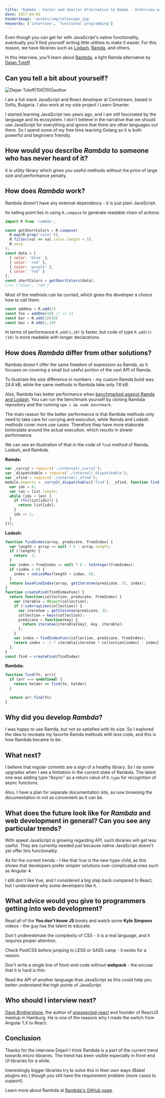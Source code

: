 ```yaml
---
title: 'Rambda - Faster and Smaller Alternative to Ramda - Interview with Dejan Toteff'
date: 2017-04-03
headerImage: 'assets/img/telescope.jpg'
keywords: ['interview', 'functional programming']
---
```


Even though you can get far with JavaScript's native functionality, eventually you'll find yourself writing little utilities to make it easier. For this reason, we have libraries such as [Lodash](https://www.npmjs.com/package/lodash), [Ramda](https://www.npmjs.com/package/ramda), and others.

In this interview, you'll learn about [Rambda](https://www.npmjs.com/package/rambda), a light Ramda alternative by [Dejan Toteff](https://twitter.com/self_refactor).

## Can you tell a bit about yourself?

![Dejan Toteff|100|100|author](https://www.gravatar.com/avatar/fbfd7af236eb986e5877c46d44a93263?s=200)

I am a full stack JavaScript and React developer at Comstream, based in Sofia, Bulgaria. I also work at my side project I Learn Smarter.

I started learning JavaScript two years ago, and I am still fascinated by the language and its ecosystem. I don't believe in the narrative that we should use JavaScript for everything and ignore that there are other languages out there. So I spend some of my free time learning Golang as it is both powerful and beginners friendly.

## How would you describe *Rambda* to someone who has never heard of it?

It is utility library which gives you useful methods without the price of large size and performance penalty.

## How does *Rambda* work?
Rambda doesn't have any external dependency - it is just plain JavaScript.

Its selling point lies in using `R.compose` to generate readable chain of actions:

```javascript
import R from 'rambda';

const getShortColors = R.compose(
  R.map(R.prop('color')),
  R.filter(val => val.color.length < 5),
  R.uniq
);
const data = [
  { color: 'blue' },
  { color: 'red' },
  { color: 'purple' },
  { color: 'red' }
];
const shortColors = getShortColors(data);
//=> ['blue', 'red']
```

Most of the methods can be curried, which gives the developer a choice how to call them:

```javascript
const addOne = R.add(1)
const foo = addOne(10) // => 11
const bar = R.add(1)(10)
const baz = R.add(1,10)
```

In terms of performance `R.add(1,10)` is faster, but code of type `R.add(1)(10)` is more readable with longer declarations.

## How does *Rambda* differ from other solutions?

Rambda doesn't offer the same freedom of expression as Ramda, as it focuses on covering a small but useful portion of the vast API of Ramda.

To illustrate the size difference in numbers - my custom Ramda build was 24.6 kB, while the same methods in Rambda take only 7.6 kB.

Also, Rambda has better performance when [benchmarked against Ramda and Lodash](https://github.com/selfrefactor/rambda#benchmark). You can run the benchmark yourself by cloning Rambda repository and the running `npm i && node benchmark`.

The main reason for the better performance is that Rambda methods only need to take care for currying and execution, while Ramda and Lodash methods cover more use cases. Therefore they have more elaborate boilerplate around the actual execution, which results in slower performance.

We can see an illustration of that in the code of `find` method of Ramda, Lodash, and Rambda.

**Ramda:**

```javascript
var _curry2 = require('./internal/_curry2');
var _dispatchable = require('./internal/_dispatchable');
var _xfind = require('./internal/_xfind');
module.exports = _curry2(_dispatchable(['find'], _xfind, function find(fn, list) {
  var idx = 0;
  var len = list.length;
  while (idx < len) {
    if (fn(list[idx])) {
      return list[idx];
    }
    idx += 1;
  }
}));
```

**Lodash:**

```javascript
function findIndex(array, predicate, fromIndex) {
  var length = array == null ? 0 : array.length;
  if (!length) {
    return -1;
  }
  var index = fromIndex == null ? 0 : toInteger(fromIndex);
  if (index < 0) {
    index = nativeMax(length + index, 0);
  }
  return baseFindIndex(array, getIteratee(predicate, 3), index);
}
function createFind(findIndexFunc) {
  return function(collection, predicate, fromIndex) {
    var iterable = Object(collection);
    if (!isArrayLike(collection)) {
      var iteratee = getIteratee(predicate, 3);
      collection = keys(collection);
      predicate = function(key) {
        return iteratee(iterable[key], key, iterable);
      };
    }
    var index = findIndexFunc(collection, predicate, fromIndex);
    return index > -1 ? iterable[iteratee ? collection[index] : index] : undefined;
  };
}
const find = createFind(findIndex)
```

**Rambda:**

```javascript
function find(fn, arr){
  if (arr === undefined) {
    return holder => find(fn, holder)
  }

  return arr.find(fn)
}
```

## Why did you develop *Rambda*?

I was happy to use Ramda, but not so satisfied with its size.
So I explored the idea to recreate my favorite Ramda methods with less code, and this is how Rambda became to be.

## What next?

I believe that regular commits are a sign of a healthy library.
So I do some upgrades when I see a limitation in the current state of Rambda. The latest one was adding type "Async" as a return value of `R.type` for recognition of async functions.

Also, I have a plan for separate documentation site, as now browsing the documentation in not as convenient as it can be.

## What does the future look like for *Rambda* and web development in general? Can you see any particular trends?

With speed JavaScript is growing regarding API, such libraries will get less useful. They are currently needed just because native JavaScript doesn't yet offer this functionality.

As for the current trends - I like that Vue is the new hype child, as this shows that developers prefer simpler solutions over complicated ones such as Angular 4.

I still don't like Vue, and I considered a big step back compared to React, but I understand why some developers like it.

## What advice would you give to programmers getting into web development?

Read all of the **You don't know JS** books and watch some **Kyle Simpson** videos - the guy has the talent to educate.

Don't underestimate the complexity of CSS - it is a real language, and it requires proper attention.

Check PostCSS before jumping to LESS or SASS camp - it exists for a reason.

Don't write a single line of front-end code without **webpack** - the excuse that it is hard is thin.

Read the API of another language than JavaScript as this could help you better understand the high points of JavaScript.

## Who should I interview next?

[Dave Brotherstone](https://github.com/bruderstein), the author of [unexpected-react](https://www.npmjs.com/package/unexpected-react) and founder of ReactJS meetup in Hamburg. He is one of the reasons why I made the switch from Angular 1.X to React.

## Conclusion

Thanks for the interview Dejan! I think Rambda is a part of the current trend towards micro-libraries. The trend has been visible especially in front-end UI libraries for a while.

Interestingly bigger libraries try to solve this in their own ways (Babel plugins etc.) though you still have the requirement problem (more cases to support).

Learn more about Rambda at [Rambda's GitHub page](https://github.com/selfrefactor/rambda).
